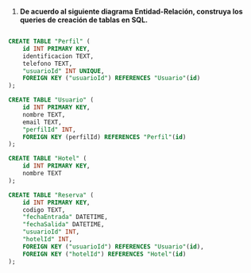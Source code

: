 1. **De acuerdo al siguiente diagrama Entidad-Relación, construya los queries de creación de tablas en SQL.**

```sql

CREATE TABLE "Perfil" (
    id INT PRIMARY KEY,
    identificacion TEXT,
    telefono TEXT,
    "usuarioId" INT UNIQUE,
    FOREIGN KEY ("usuarioId") REFERENCES "Usuario"(id)
);

CREATE TABLE "Usuario" (
    id INT PRIMARY KEY,
    nombre TEXT,
    email TEXT,
    "perfilId" INT,
    FOREIGN KEY (perfilId) REFERENCES "Perfil"(id)
);

CREATE TABLE "Hotel" (
    id INT PRIMARY KEY,
    nombre TEXT
);

CREATE TABLE "Reserva" (
    id INT PRIMARY KEY,
    codigo TEXT,
    "fechaEntrada" DATETIME,
    "fechaSalida" DATETIME,
    "usuarioId" INT,
    "hotelId" INT,
    FOREIGN KEY ("usuarioId") REFERENCES "Usuario"(id),
    FOREIGN KEY ("hotelId") REFERENCES "Hotel"(id)
);

```
